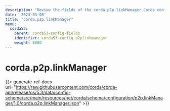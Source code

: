 ```yaml
---
description: "Review the fields of the corda.p2p.linkManager Corda configuration section."
date: '2023-03-08'
title: "corda.p2p.linkManager"
menu:
  corda53:
    parent: corda53-config-fields
    identifier: corda53-config-p2plinkmanager
    weight: 8000
---
```

# corda.p2p.linkManager

{{< generate-ref-docs url="https://raw.githubusercontent.com/corda/corda-api/release/os/5.3/data/config-schema/src/main/resources/net/corda/schema/configuration/p2p.linkManager/1.0/corda.p2p.linkManager.json" >}}
